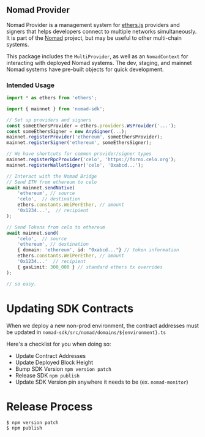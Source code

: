 ## Nomad Provider

Nomad Provider is a management system for
[ethers.js](https://docs.ethers.io/v5/) providers and signers that helps
developers connect to multiple networks simultaneously. It is part
of the [Nomad](https://github.com/nomad-xyz/nomad-monorepo) project, but may
be useful to other multi-chain systems.

This package includes the `MultiProvider`, as well as an `NomadContext` for
interacting with deployed Nomad systems. The dev, staging, and mainnet Nomad
systems have pre-built objects for quick development.

### Intended Usage

```ts
import * as ethers from 'ethers';

import { mainnet } from 'nomad-sdk';

// Set up providers and signers
const someEthersProvider = ethers.providers.WsProvider('...');
const someEthersSigner = new AnySigner(...);
mainnet.registerProvider('ethereum', someEthersProvider);
mainnet.registerSigner('ethereum', someEthersSigner);

// We have shortcuts for common provider/signer types
mainnet.registerRpcProvider('celo', 'https://forno.celo.org');
mainnet.registerWalletSigner('celo', '0xabcd...');

// Interact with the Nomad Bridge
// Send ETH from ethereum to celo
await mainnet.sendNative(
    'ethereum', // source
    'celo',  // destination
    ethers.constants.WeiPerEther, // amount
    '0x1234...',  // recipient
);

// Send Tokens from celo to ethereum
await mainnet.send(
    'celo',  // source
    'ethereum', // destination
    { domain: 'ethereum', id: "0xabcd..."} // token information
    ethers.constants.WeiPerEther, // amount
    '0x1234...'  // recipient
    { gasLimit: 300_000 } // standard ethers tx overrides
);

// so easy.
```

# Updating SDK Contracts
When we deploy a new non-prod environment, the contract addresses must be updated in `nomad-sdk/src/nomad/domains/${environment}.ts`

Here's a checklist for you when doing so: 
- Update Contract Addresses
- Update Deployed Block Height
- Bump SDK Version `npm version patch`
- Release SDK `npm publish`
- Update SDK Version pin anywhere it needs to be (ex. `nomad-monitor`)

# Release Process 
```
$ npm version patch 
$ npm publish
```